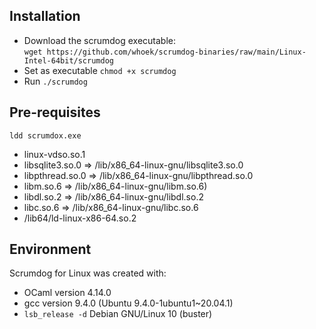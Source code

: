 ## Installation

- Download the scrumdog executable:      
  `wget https://github.com/whoek/scrumdog-binaries/raw/main/Linux-Intel-64bit/scrumdog`
- Set as executable   `chmod +x scrumdog`
- Run   `./scrumdog`

## Pre-requisites

`ldd scrumdox.exe`

- linux-vdso.so.1 
- libsqlite3.so.0 => /lib/x86_64-linux-gnu/libsqlite3.so.0
- libpthread.so.0 => /lib/x86_64-linux-gnu/libpthread.so.0 
- libm.so.6 => /lib/x86_64-linux-gnu/libm.so.6)
- libdl.so.2 => /lib/x86_64-linux-gnu/libdl.so.2 
- libc.so.6 => /lib/x86_64-linux-gnu/libc.so.6 
- /lib64/ld-linux-x86-64.so.2 

## Environment 

Scrumdog for Linux was created with:

- OCaml version 4.14.0
- gcc version 9.4.0 (Ubuntu 9.4.0-1ubuntu1~20.04.1)
- `lsb_release -d` Debian GNU/Linux 10 (buster)

